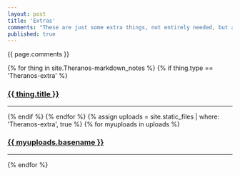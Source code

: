 ```yaml
---
layout: post
title: 'Extras'
comments: "These are just some extra things, not entirely needed, but as we keep going along certain topics have more explanations and new work. Read at your leisure..."
published: true
---
```


{{ page.comments }}

<div>
{% for thing in site.Theranos-markdown_notes %}
  {% if thing.type == 'Theranos-extra' %}
    <h3><a href="{{ thing.url | relative_url }}">{{ thing.title }}</a></h3><hr/>
  {% endif %}
{% endfor %}
{% assign uploads = site.static_files | where: 'Theranos-extra', true %}
{% for myuploads in uploads %}
  <h3><a href= "{{ site.baseurl }}/{{ myuploads.path }}">{{ myuploads.basename }}</a></h3><hr/>
{% endfor %}
</div>
